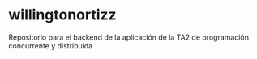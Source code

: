 # willingtonortizz
Repositorio para el backend de la aplicación de la TA2 de programación concurrente y distribuida
